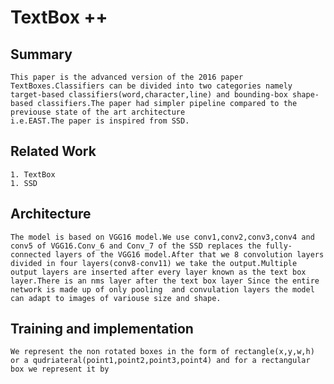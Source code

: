 # TextBox ++

## Summary
	This paper is the advanced version of the 2016 paper TextBoxes.Classifiers can be divided into two categories namely target-based classifiers(word,character,line) and bounding-box shape-based classifiers.The paper had simpler pipeline compared to the previouse state of the art architecture 
	i.e.EAST.The paper is inspired from SSD.

## Related Work
	1. TextBox
	1. SSD

## Architecture
	The model is based on VGG16 model.We use conv1,conv2,conv3,conv4 and conv5 of VGG16.Conv_6 and Conv_7 of the SSD replaces the fully-connected layers of the VGG16 model.After that we 8 convolution layers divided in four layers(conv8-conv11) we take the output.Multiple output layers are inserted after every layer known as the text box layer.There is an nms layer after the text box layer Since the entire network is made up of only pooling  and convulation layers the model can adapt to images of variouse size and shape.

## Training and implementation
	We represent the non rotated boxes in the form of rectangle(x,y,w,h) or a qudriateral(point1,point2,point3,point4) and for a rectangular box we represent it by 